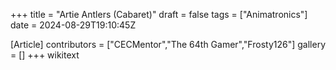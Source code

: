 +++
title = "Artie Antlers (Cabaret)"
draft = false
tags = ["Animatronics"]
date = 2024-08-29T19:10:45Z

[Article]
contributors = ["CECMentor","The 64th Gamer","Frosty126"]
gallery = []
+++
wikitext